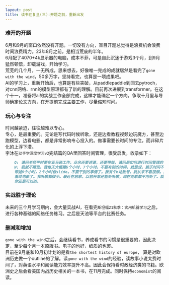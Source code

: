 ```yaml
---
layout: post
title: 读书在复旦(三):开题之前，重新出发
---
```


###  难开的开题
6月和9月的窗口依然没有开题。一切没有方向，盲目开题总觉得是浪费机会浪费时间浪费精力。23年8月之前，是相当荒废的半年。<br>
6月配了4070+4k显示器的电脑，成本不菲，可是自此沉迷于游戏3个月，到9月猛然顿悟，卸载游戏，开始学习。<br>
荒芜的几个月，一无所成，思来想去，好像唯一完成的成就居然是看完了`gone with the wind`，50多万字，坚持看完，也算是一项成果吧。<br>
AI的学习上，重新开始后，也算是有些突破，从paddlepaddle到回去pytroch，对cnn网络、rnn的模型原理都有了新的理解。目前再次进展到transformer。在这个十一，准备将ai的实战工作全部完成，这样才能确定一个方向，争取十月里与导师确定论文方向，在开提前完成主要工作，尽量缩短时间。


###  玩心与专注
时间越紧迫，往往越难以专心。<br>
专心，是最重要的。无论是写代码时候听歌，还是边看教程视频边玩魔方，甚至边跑模型，边看电影，都是非常影响专心投入的。做事需要长时间的专注，而非碎片化的上浮下潜。<br>
李沐在`动手学深度学习v2`完结篇的QA里回答时间管理，很受启发，收录如下：
```markdown
    Q: 请问老师平时要在亚马逊工作，业余还要讲课，还要带娃，请问是如何进行时间管理的？
    W: 我就不睡觉。我每天大概睡6个小时、7个小时。不要有别的时间，就是说，娱乐时间不要有了，每天上班8个小时，
    带娃8个小时，2个小时做slide。不要干别的事情了。我有个b站账号，我从来不看视频。我也不看电影，我很多年没
    看过电影了。我听歌都很少。最近在居家，以前开车还能听听歌，现在连歌都不用听了。就是说，你就不要干别的事情，
    你还是可以的。

```


### 实战胜于理论
未来的三个月学习期内，会大量实战AI，在看完`斯坦福21秋季：实用机器学习`之后，进行各种基础的网络任务练习。之后是天池等平台的比赛任务。


### 删减和增加
`gone with the wind`之后，会继续看书，养成看书的习惯是很重要的，因此决定，至少每个月一本原版书。电子的也好，纸质的也罢。<br>
目前在9月底和10月初计划的是看`the shortest history of europe`， 算是对欧洲历史做一个outline的了解。读`gone with the wind`的经验，读故事小说太费时间了，对英语水平和阅读能力效率提升不高。因此会保持看时政经济类的书籍。欧洲史之后会看美国内战历史相关的一本书，在11月完成。同时保持`economist`的阅读。
